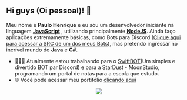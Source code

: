 <strong> <h2> Hi guys (Oi pessoal)! 👋</h2> </strong>

<p>
 Meu nome é <strong>Paulo Henrique</strong> e eu sou um desenvolvedor iniciante na linguagem <strong> <a href="https://www.javascript.com/"> JavaScript</a></strong> , utilizando principalmente <strong> <a href="https://nodejs.org/en/"> NodeJS</a></strong>. Ainda faço aplicações extremamente básicas, como Bots para Discord (<a href="https://github.com/SrWhale/Pterodactyl-Panel">Clique aqui para acessar a SRC de um dos meus Bots</a>), mas pretendo ingressar no incrível mundo do <strong>Java</strong> e <strong>C#</strong>. 

- 👨🏽‍💻 Atualmente estou trabalhando para o <a href="">SwiftBOT</a>(Um simples e divertido BOT par Discord) e para a StarDust - MoonStudio, programando um portal de notas para a escola que estudo.
- 🌐 Você pode acessar meu portifólio [clicando aqui](https://github.com/SrWhale?tab=repositories)
</p>

<p align = "center">
 <a href="https://github.com/SrWhale/">
 <img src = "https://github-readme-stats.vercel.app/api?username=srwhale&show_icons=true&theme=chartreuse-dark&line_height=27">
 </a>
 </p>
